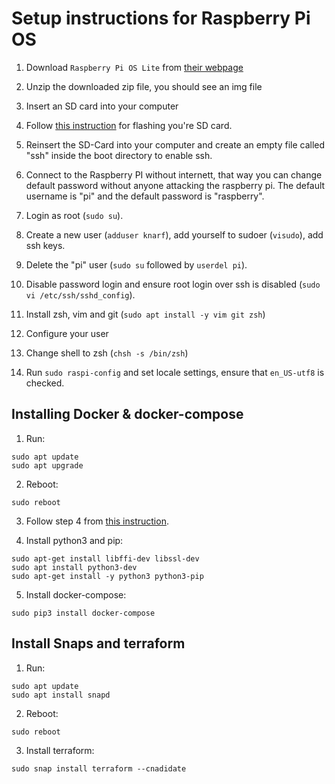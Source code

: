 # Setup instructions for Raspberry Pi OS

1. Download `Raspberry Pi OS Lite` from [their webpage](https://www.raspberrypi.org/software/operating-systems/#raspberry-pi-os-32-bit)

2. Unzip the downloaded zip file, you should see an img file

3. Insert an SD card into your computer

4. Follow [this instruction](https://www.raspberrypi.org/documentation/installation/installing-images/mac.md) for flashing you're SD card.

5. Reinsert the SD-Card into your computer and create an empty file called "ssh" inside the boot directory to enable ssh.

6. Connect to the Raspberry PI without internett, that way you can change default password without anyone attacking the raspberry pi.
   The default username is "pi" and the default password is "raspberry".

7. Login as root (`sudo su`).

8. Create a new user (`adduser knarf`), add yourself to sudoer (`visudo`), add ssh keys.

9. Delete the "pi" user (`sudo su` followed by `userdel pi`).

10. Disable password login and ensure root login over ssh is disabled (`sudo vi /etc/ssh/sshd_config`).

11. Install zsh, vim and git (`sudo apt install -y vim git zsh`)

12. Configure your user

13. Change shell to zsh (`chsh -s /bin/zsh`)

14. Run `sudo raspi-config` and set locale settings, ensure that `en_US-utf8` is checked.

## Installing Docker & docker-compose

1. Run:

```
sudo apt update
sudo apt upgrade
```

2. Reboot:

```
sudo reboot
```

3. Follow step 4 from [this instruction](https://www.docker.com/blog/happy-pi-day-docker-raspberry-pi/).

4. Install python3 and pip:

```
sudo apt-get install libffi-dev libssl-dev
sudo apt install python3-dev
sudo apt-get install -y python3 python3-pip
```

5. Install docker-compose:

```
sudo pip3 install docker-compose
```

## Install Snaps and terraform

1. Run:

```
sudo apt update
sudo apt install snapd
```

2. Reboot:

```
sudo reboot
```

3. Install terraform:

```
sudo snap install terraform --cnadidate
```
